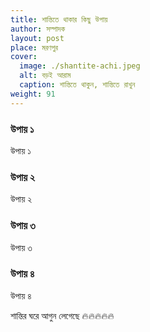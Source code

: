 ```yaml
---
title: শান্তিতে থাকার কিছু উপায়
author: সম্পাদক
layout: post
place: মরণপুর
cover:
  image: ./shantite-achi.jpeg
  alt: বড়ই আরাম
  caption: শান্তিতে থাকুন, শান্তিতে রাখুন
weight: 91
---
```

### উপায় ১
উপায় ১

### উপায় ২
উপায় ২

### উপায় ৩
উপায় ৩

### উপায় ৪
উপায় ৪


শান্তির ঘরে আগুন লেগেছে 🔥🔥🔥🔥🔥